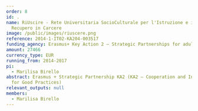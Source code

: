 ```yaml
---
order: 8
id: .
name: RiUscire - Rete Universitaria SocioCulturale per l'Istruzione e il
  Recupero in Carcere
image: /public/images/riuscere.png
reference: 2014-1-IT02-KA204-003517
funding_agency: Erasmus+ Key Action 2 – Strategic Partnerships for adult education
amount: 27466
currency_type: EUR
running_from: 2014-2017
pi:
  - Marilisa Birello
abstract: Erasmus + Strategic Partnership KA2 (KA2 – Cooperation and Innovation
  for Good Practices)
relevant_outputs: null
members:
  - Marilisa Birello
---
```


